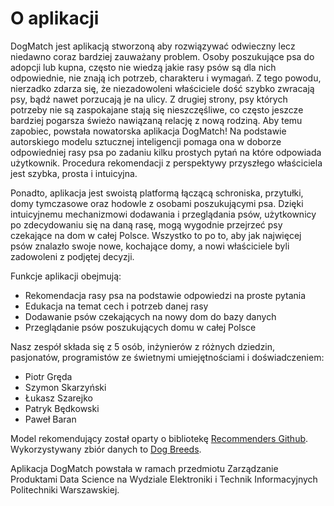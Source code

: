 # O aplikacji

DogMatch jest aplikacją stworzoną aby rozwiązywać odwieczny lecz niedawno coraz bardziej zauważany problem. Osoby poszukujące psa do adopcji lub kupna,
często nie wiedzą jakie rasy psów są dla nich odpowiednie, nie znają ich potrzeb, charakteru i wymagań.
Z tego powodu, nierzadko zdarza się, że niezadowoleni właściciele dość szybko zwracają psy, bądź nawet porzucają je na ulicy.
Z drugiej strony, psy których potrzeby nie są zaspokajane stają się nieszczęśliwe, co często jeszcze bardziej pogarsza świeżo nawiązaną relację z nową rodziną.
Aby temu zapobiec, powstała nowatorska aplikacja DogMatch! Na podstawie autorskiego modelu sztucznej inteligencji pomaga ona w doborze odpowiedniej rasy psa
po zadaniu kilku prostych pytań na które odpowiada użytkownik. Procedura rekomendacji z perspektywy przyszłego właściciela jest szybka, prosta i intuicyjna.

Ponadto, aplikacja jest swoistą platformą łączącą schroniska, przytułki, domy tymczasowe oraz hodowle z osobami poszukującymi psa.
Dzięki intuicyjnemu mechanizmowi dodawania i przeglądania psów, użytkownicy po zdecydowaniu się na daną rasę, mogą wygodnie przejrzeć psy czekające na dom w całej Polsce.
Wszystko to po to, aby jak najwięcej psów znalazło swoje nowe, kochające domy, a nowi właściciele byli zadowoleni z podjętej decyzji.

Funkcje aplikacji obejmują:

- Rekomendacja rasy psa na podstawie odpowiedzi na proste pytania
- Edukacja na temat cech i potrzeb danej rasy
- Dodawanie psów czekających na nowy dom do bazy danych
- Przeglądanie psów poszukujących domu w całej Polsce

Nasz zespół składa się z 5 osób, inżynierów z różnych dziedzin, pasjonatów, programistów ze świetnymi umiejętnościami i doświadczeniem:

- Piotr Gręda
- Szymon Skarzyński
- Łukasz Szarejko
- Patryk Będkowski
- Paweł Baran

Model rekomendujący został oparty o bibliotekę [Recommenders Github](https://github.com/recommenders-team/recommenders). Wykorzystywany zbiór danych to [Dog Breeds](https://www.kaggle.com/datasets/sujaykapadnis/dog-breeds).

Aplikacja DogMatch powstała w ramach przedmiotu Zarządzanie Produktami Data Science na Wydziale Elektroniki i Technik Informacyjnych Politechniki Warszawskiej.
